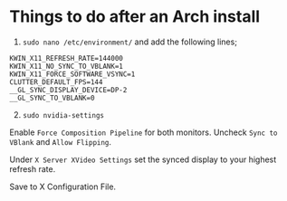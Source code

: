 # Things to do after an Arch install

1. `sudo nano /etc/environment/` and add the following lines;

```
KWIN_X11_REFRESH_RATE=144000
KWIN_X11_NO_SYNC_TO_VBLANK=1
KWIN_X11_FORCE_SOFTWARE_VSYNC=1
CLUTTER_DEFAULT_FPS=144
__GL_SYNC_DISPLAY_DEVICE=DP-2
__GL_SYNC_TO_VBLANK=0
```

2. `sudo nvidia-settings`

Enable `Force Composition Pipeline` for both monitors.
Uncheck `Sync to VBlank` and `Allow Flipping`.

Under `X Server XVideo Settings` set the synced display to your highest refresh rate.

Save to X Configuration File.
